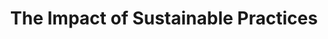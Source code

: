 ---
id: 6
pubDate: 2024-06-19
title: "The Impact of Sustainable Practices"
description: "Discover how ScrewFast is leading the charge in promoting sustainability within the construction industry"
cardImage: "../../assets/images/dahua.jpg"
cardImageAlt: "Top view mechanical tools arrangement"
contents: [
        "With growing concerns about climate change and environmental sustainability, the construction industry is facing increasing pressure to adopt more eco-friendly practices. At ScrewFast, we're committed to doing our part to minimize our environmental footprint and promote sustainability in everything we do.",
        "One way we're addressing this is through our selection of materials and manufacturing processes. We prioritize sustainable materials and practices whenever possible, ensuring that our products are not only durable and reliable but also environmentally friendly.",
        "Additionally, we're exploring innovative solutions for reducing waste and conserving resources on construction sites. From modular construction techniques to recycling and repurposing materials, we're constantly seeking ways to minimize our impact on the planet.",
        "But perhaps most importantly, we're committed to raising awareness about the importance of sustainability in the construction industry. Through education and advocacy, we're working to inspire change and encourage others to join us in building a more sustainable future.",
        "By embracing sustainable practices, we're not only protecting the planet for future generations but also creating healthier, more resilient communities for everyone."
]
---